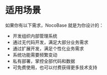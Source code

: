 # 适用场景

如果你有以下需求，NocoBase 就是为你设计的：

- 开发组织内部管理系统
- 通过无代码开发，满足大部分业务需求
- 通过扩展开发，满足个性化业务需求
- 系统功能需要频繁变动
- 私有部署，掌控全部代码和数据
- 可免费使用，也可以付费获得更多技术支持
